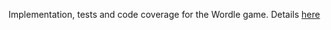 Implementation, tests and code coverage for the Wordle game.  Details [here](Alejandro-Avella-Athelas-Interview-Senior-Software-Development-Engineer-in-Test-SDET.pdf)